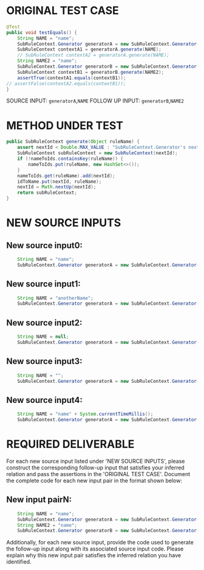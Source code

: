 # ORIGINAL TEST CASE
```java
@Test
public void testEquals() {
    String NAME = "name";
    SubRuleContext.Generator generatorA = new SubRuleContext.Generator();
    SubRuleContext contextA1 = generatorA.generate(NAME);
    // SubRuleContext contextA2 = generatorA.generate(NAME);
    String NAME2 = "name";
    SubRuleContext.Generator generatorB = new SubRuleContext.Generator();
    SubRuleContext contextB1 = generatorB.generate(NAME2);
    assertTrue(contextA1.equals(contextB1));
// assertFalse(contextA2.equals(contextB1));
}

```
SOURCE INPUT: `generatorA`,`NAME`
FOLLOW UP INPUT: `generatorB`,`NAME2`


# METHOD UNDER TEST
```java
public SubRuleContext generate(Object ruleName) {
    assert nextId < Double.MAX_VALUE : "SubRuleContext.Generator's nextId reached Double.MAX_VALUE - " + "this required the equivalent of calling generate() at 6 billion TPS for 100 years";
    SubRuleContext subRuleContext = new SubRuleContext(nextId);
    if (!nameToIds.containsKey(ruleName)) {
        nameToIds.put(ruleName, new HashSet<>());
    }
    nameToIds.get(ruleName).add(nextId);
    idToName.put(nextId, ruleName);
    nextId = Math.nextUp(nextId);
    return subRuleContext;
}

```


# NEW SOURCE INPUTS
## New source input0:
```java
    String NAME = "name";
    SubRuleContext.Generator generatorA = new SubRuleContext.Generator();
```

## New source input1:
```java
    String NAME = "anotherName";
    SubRuleContext.Generator generatorA = new SubRuleContext.Generator();
```

## New source input2:
```java
    String NAME = null;
    SubRuleContext.Generator generatorA = new SubRuleContext.Generator();
```

## New source input3:
```java
    String NAME = "";
    SubRuleContext.Generator generatorA = new SubRuleContext.Generator();
```

## New source input4:
```java
    String NAME = "name" + System.currentTimeMillis();
    SubRuleContext.Generator generatorA = new SubRuleContext.Generator();
```



# REQUIRED DELIVERABLE
For each new source input listed under 'NEW SOURCE INPUTS', please construct the corresponding follow-up input that satisfies your inferred relation and pass the assertions in the 'ORIGINAL TEST CASE'. Document the complete code for each new input pair in the format shown below:
## New input pairN:
```java
    String NAME = "name";
    SubRuleContext.Generator generatorA = new SubRuleContext.Generator();
    String NAME2 = "name";
    SubRuleContext.Generator generatorB = new SubRuleContext.Generator();
```

Additionally, for each new source input, provide the code used to generate the follow-up input along with its associated source input code. Please explain why this new input pair satisfies the inferred relation you have identified.